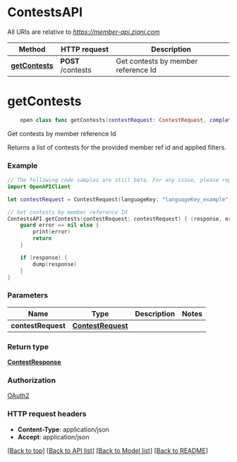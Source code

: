 # ContestsAPI

All URIs are relative to *https://member-api.ziqni.com*

Method | HTTP request | Description
------------- | ------------- | -------------
[**getContests**](ContestsAPI.md#getcontests) | **POST** /contests | Get contests by member reference Id


# **getContests**
```swift
    open class func getContests(contestRequest: ContestRequest, completion: @escaping (_ data: ContestResponse?, _ error: Error?) -> Void)
```

Get contests by member reference Id

Returns a list of contests for the provided member ref id and applied filters.

### Example 
```swift
// The following code samples are still beta. For any issue, please report via http://github.com/OpenAPITools/openapi-generator/issues/new
import OpenAPIClient

let contestRequest = ContestRequest(languageKey: "languageKey_example", contestFilter: ContestFilter(productIds: ["productIds_example"], tags: ["tags_example"], startDate: DateRange(before: Date(), after: Date()), endDate: nil, sortBy: [QuerySortBy(queryField: "queryField_example", order: SortOrder())], ids: ["ids_example"], competitionIds: ["competitionIds_example"], skip: 123, limit: 123, statusCode: NumberRange(moreThan: 123, lessThan: 123), constraints: ["constraints_example"])) // ContestRequest | 

// Get contests by member reference Id
ContestsAPI.getContests(contestRequest: contestRequest) { (response, error) in
    guard error == nil else {
        print(error)
        return
    }

    if (response) {
        dump(response)
    }
}
```

### Parameters

Name | Type | Description  | Notes
------------- | ------------- | ------------- | -------------
 **contestRequest** | [**ContestRequest**](ContestRequest.md) |  | 

### Return type

[**ContestResponse**](ContestResponse.md)

### Authorization

[OAuth2](../README.md#OAuth2)

### HTTP request headers

 - **Content-Type**: application/json
 - **Accept**: application/json

[[Back to top]](#) [[Back to API list]](../README.md#documentation-for-api-endpoints) [[Back to Model list]](../README.md#documentation-for-models) [[Back to README]](../README.md)

